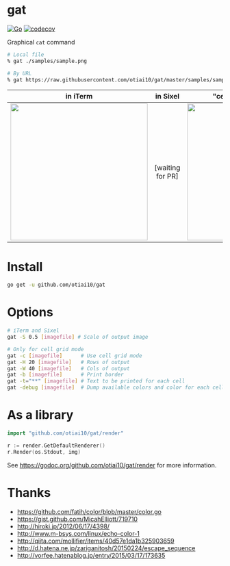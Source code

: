 gat
===========

[![Go](https://github.com/otiai10/gat/workflows/Go/badge.svg)](https://github.com/otiai10/gat/actions)
[![codecov](https://codecov.io/gh/otiai10/gat/branch/master/graph/badge.svg)](https://codecov.io/gh/otiai10/gat)

Graphical `cat` command

```sh
# Local file
% gat ./samples/sample.png

# By URL
% gat https://raw.githubusercontent.com/otiai10/gat/master/samples/sample.png
```

| in iTerm | in Sixel | "cell grid" mode (default) |
|:-------:|:------:|:------:|
| <img width="320px" src="https://user-images.githubusercontent.com/931554/44513376-26ed8280-a6f8-11e8-83df-f1f877228189.png"> | [waiting for PR] | <img width="320px" src="https://cloud.githubusercontent.com/assets/931554/11317166/b0b4a2ce-9066-11e5-8341-d536b22b656a.png"> |

# Install

```sh
go get -u github.com/otiai10/gat
```

# Options

```sh
# iTerm and Sixel
gat -S 0.5 [imagefile] # Scale of output image

# Only for cell grid mode
gat -c [imagefile]      # Use cell grid mode
gat -H 20 [imagefile]   # Rows of output
gat -W 40 [imagefile]   # Cols of output
gat -b [imagefile]      # Print border
gat -t="**" [imagefile] # Text to be printed for each cell
gat -debug [imagefile]  # Dump available colors and color for each cell
```

# As a library

```go
import "github.com/otiai10/gat/render"

r := render.GetDefaultRenderer()
r.Render(os.Stdout, img)
```

See https://godoc.org/github.com/otiai10/gat/render for more information.

# Thanks

- https://github.com/fatih/color/blob/master/color.go
- https://gist.github.com/MicahElliott/719710
- http://hiroki.jp/2012/06/17/4398/
- http://www.m-bsys.com/linux/echo-color-1
- http://qiita.com/mollifier/items/40d57e1da1b325903659
- http://d.hatena.ne.jp/zariganitosh/20150224/escape_sequence
- http://vorfee.hatenablog.jp/entry/2015/03/17/173635
